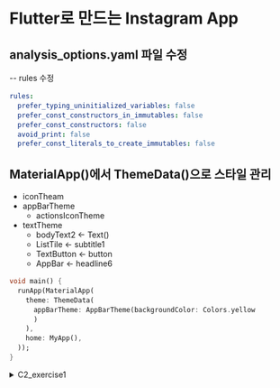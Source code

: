 # Flutter로 만드는 Instagram App
## analysis_options.yaml 파일 수정
--
rules 수정
```yaml
rules:
  prefer_typing_uninitialized_variables: false
  prefer_const_constructors_in_immutables: false
  prefer_const_constructors: false
  avoid_print: false
  prefer_const_literals_to_create_immutables: false 
```

## MaterialApp()에서 ThemeData()으로 스타일 관리
* iconTheam
* appBarTheme
  * actionsIconTheme
* textTheme
  * bodyText2 <- Text()
  * ListTile <- subtitle1
  * TextButton <- button
  * AppBar <- headline6
```dart
void main() {
  runApp(MaterialApp(
    theme: ThemeData(
      appBarTheme: AppBarTheme(backgroundColor: Colors.yellow
      )
    ),
    home: MyApp(),
  ));
}
```
<details>
<summary>C2_exercise1</summary>
<img src="../assets/images/C2_exercise1.png" width="200"/>
</details>